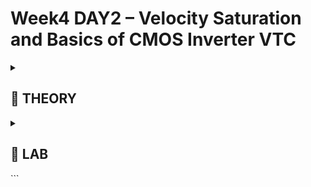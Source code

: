 # Week4 DAY2 – Velocity Saturation and Basics of CMOS Inverter VTC

<details>
<summary><h2> 🌟 THEORY </h2> </summary>

## 🚩 SPICE Simulation for Lower Nodes

**Objective:**

Compare drain current characteristics for long-channel (1.2 µm) and short-channel (0.2 µm) NMOS devices using SPICE simulations.

**Setup Summary:**

```spice
M1 vdd n100 0 0 nmos W=1.8u L=1.2u
R1 in n1 55
Vdd vdd 0 2.5
Vin in 0 2.5
.lib "025um_model.mod" CMOS_MODELS
.dc Vdd 0 2.5 0.1 Vin 0 2.5 0.2
```



**Key Observations:**

- Long-channel MOSFETs exhibit **quadratic** dependence of drain current (ID) on gate voltage (VGS).
- As the device length reduces, current rises more linearly — a **signature of velocity saturation**.
- The deviation from quadratic behavior becomes significant in sub-0.5 µm regions.

---

### ⚡ Drain Current vs Gate Voltage (ID–VGS)

**Simulation Setup:**

- Drain voltage (VDS) = 2.5 V (constant)
- VGS swept 0 → 2.5 V (step 0.1 V)
- Compare for:
    - **L = 1.2 µm** (long channel)
    - **L = 0.5 µm** (short channel)

**SPICE Control:**

```
.dc VGS 0 2.5 0.1

```

**Observation:**

- For **long-channel devices**, $I_D \propto (V_{GS} - V_T)^2$ → *Quadratic rise*.
- For **short-channel devices**, $I_D$ initially quadratic but transitions to *linear* at higher VGS values.
- Indicates **velocity saturation onset** where carrier velocity no longer increases with electric field.

**Graphical Interpretation:**

- 1.2 µm device → smooth quadratic curve.
- 0.5 µm device → mixed curve (quadratic at low VGS, linear at high VGS).
---


### ⚛️ Velocity Saturation at Lower & Higher Electric Fields

**Concept:**

- For **low electric fields** ($E < E_C$) → carrier velocity ($v$) increases linearly with field:

v=μnEv = \mu_n E

v=μnE

- For **high electric fields** ($E \ge E_C$) → velocity **saturates** at a constant value:

v≈vsatv \approx v_{sat}

v≈vsat

This behavior modifies the drain current model, especially for short-channel devices where fields are high even at moderate $V_{DS}$.

---

**Equations:**

Piecewise expression for carrier velocity:

```
v = μn * E      for E < EC
v = vsat        for E ≥ EC

```

Critical boundary:

```
EC = vsat / μn

```


**Typical values for Si NMOS at room temperature:**

- $\mu_n \approx 450 ,\text{cm}^2/\text{V·s}$
- $v_{sat} \approx 10^7 ,\text{cm/s}$
- $\Rightarrow E_C \approx 2 \times 10^4 ,\text{V/cm}$

---
### 🧠 Velocity Saturation Drain Current Model

To integrate velocity saturation into the drain current equation, we start from the long-channel model and modify for high-field effects.

---

**Long-channel saturation current:**

```math
I_D = 0.5 * μ_n * C_ox * (W/L) * (V_GS - V_T)^2 * (1 + λ * V_DS)
```
---


Where:

- μ_n = electron mobility
- C_ox = oxide capacitance per unit area
- W = channel width
- L = channel length
- V_GS = gate-source voltage
- V_T = threshold voltage
- λ = channel-length modulation parameter
- V_DS = drain-source voltage

### Short-channel (velocity-saturated) MOSFET

ID = μn * Cox * (W / L) * (VGS - VT) * VDSsat

Where the saturation drain voltage due to velocity saturation is:

VDSsat = (vsat * L) / μn

---

### Simplified Unified Model

ID = Kn * VGT * Vmin - 0.5 * Kn * Vmin^2 * (1 + λ * VDS)

Where:

Vmin = min(VGT, VDS, VDSsat)  
VGT = VGS - VT  
Kn = μn * Cox * (W / L)

<p>
I_D = μ_n C_{ox} (W/L) (V_{GS} - V_T) V_{DSsat}
</p>
<p>
V_{DSsat} = v_{sat} L / μ_n
</p>



This unified model smoothly transitions between **long-channel quadratic behavior** and **short-channel velocity-saturated linear behavior**.

---


### 🧭 Summary Table

| Feature | Long Channel (≈1.2 µm) | Short Channel (≈0.15 µm) |
| --- | --- | --- |
| ID–VDS Nature | Quadratic | Linear (velocity-saturated) |
| ID–VGS Dependence | ∝ (VGS − VT)² | ∝ (VGS − VT) |
| Velocity Behavior | Linear (v = μE) | Saturated (v ≈ vsat) |
| Threshold Voltage | ≈ 0.8 V | ≈ 0.77 V |
| Dominant Effect | Mobility control | Velocity saturation & DIBL |
| Region of Operation | Cutoff, Linear, Saturation | + Velocity Saturation region |

---
## 🚀 **MOSFET I–V Basics Recap**

We start with the fundamental **drain current (ID)** vs **drain–source voltage (VDS)** plots for different **gate voltages (VGS)**.

- On the **X-axis**, we have VDS.
- On the **Y-axis**, we have ID.
    
    Each curve represents ID variation for a fixed VGS.
    

Now, as VGS increases, the drain current rises — because higher VGS → stronger channel → more current.

You can clearly see three regions over here:

1. **Cutoff region:** VGS < VT → No conduction.
2. **Linear region:** Small VDS, current increases linearly → transistor behaves like a resistor.
3. **Saturation region:** VDS ≥ (VGS − VT) → channel pinches off near drain; ID becomes almost constant.

These are the foundation plots that define transistor operation.

---

## ⚙️ **Saturation Region Behavior**

When VDS increases such that (VGS − VDS) < VT, the channel near drain side starts disappearing — this is called **pinch-off**.

At this point, current no longer increases strongly with VDS, but there’s still a small slope because of **channel length modulation** (effective channel shortens).

This gives the real-world MOSFET its slightly non-flat saturation curve.

---

## ⚡ **PMOS Load Curve Derivation**

<p align="center"><img src="./ASSETS/1.png" width="700" alt="image 1"/></p>

Now, we move to constructing **load curves** for our **PMOS device** that sits at the top of a CMOS inverter.

Connections are like this:

- Source → VDD
- Drain → Output (Vout)
- Gate → Input (Vin)

We define:

- VGSP = VG − VS
- VDSP = VD − VS

But since the source is tied to VDD, we transform our equations so that everything is written in terms of **Vin** and **Vout**.

We use the relation:

**Vout = VDD + VDSP**

That means we’re simply shifting the PMOS curve by +VDD along the X-axis.

Example:

- If VDSP = −2V → Vout = 0V
- If VDSP = 0V → Vout = 2V

So as we move the curve left by VDD, the axis becomes referenced to Vout instead of VDSP.

<p align="center"><img src="./ASSETS/2.png" width="700" alt="image 2"/></p>

### 🔸 Interpretation

- At **Vout = 0V**, the output capacitor is completely discharged → high charging current flows → finite ID.
- At **Vout = VDD**, the capacitor is fully charged → no current flows → ID = 0.

This PMOS load curve now directly shows how the PMOS sources current to charge the output node.

---

## ⚡ **NMOS Load Curve Derivation**

<p align="center"><img src="./ASSETS/3.png" width="700" alt="image 3"/></p>

For the NMOS, the connection is simpler:

- Source → Ground (VSS = 0)
- Drain → Output (Vout)
- Gate → Input (Vin)

So:

- VGSN = Vin
- VDSN = Vout

This makes the NMOS load curve **directly dependent** on Vin and Vout, without any axis shifting or translation like PMOS.

<p align="center"><img src="./ASSETS/4.png" width="700" alt="image 4"/></p>

We can directly replace:

- VGSN → Vin
- VDSN → Vout

Hence, drawing NMOS load curves is straightforward — just plot ID vs Vout for different Vin values.

<p align="center"><img src="./ASSETS/5.png" width="700" alt="image 5"/></p>

---

## 🔀 **Combining Load Curves – CMOS Inverter**

Now we take both load curves (for NMOS and PMOS) and **superimpose** them on the same graph with axes (Vin, Vout).

At each Vin value, the **intersection point** of both curves gives the operating point where:

👉 **IDN = IDP**

This intersection defines the output voltage for that input — and plotting these intersection points forms our **VTC (Voltage Transfer Characteristic)** curve of the CMOS inverter.

<p align="center"><img src="./ASSETS/6.png" width="700" alt="image 6"/></p>

---

## 📉 **Step-by-Step VTC Construction**

Let’s take VDD = 2V and sweep Vin from 0 → 2V.

Below is what happens 👇

| Vin (V) | Vout (V) | PMOS State | NMOS State | Operation |
| --- | --- | --- | --- | --- |
| 0 | ≈2 | Linear | Cutoff | Output HIGH |
| 0.5 | 1.5–2 | Linear | Saturation | Output begins to drop |
| 1.0 | 0.5–1.5 | Saturation | Saturation | **High-gain region** |
| 1.5 | 0–0.5 | Saturation | Linear | Output LOW |
| 2.0 | 0 | Cutoff | Linear | Output pulled fully low |

<p align="center"><img src="./ASSETS/7.png" width="700" alt="image 7"/></p>

---

### 💡 Key Observations

Vin ↑ ────────────────────────────────→
│
│   High Gain Region
│     (Both Saturation)
│
│ PMOS ON ─────────────── NMOS ON
│ (Linear/Sat)            (Linear/Sat)
│
│      ●    ●     ●
│     ●      ●      ●
│    ●        ●        ●
│───●──────────●──────────●── Vout ↓
2V         1V          0V

- When **Vin = 0**, PMOS is ON (linear), NMOS is OFF → output HIGH (≈ VDD).
- As **Vin increases**, NMOS starts turning ON, PMOS starts turning OFF.
- Around **Vin ≈ 1V**, both are in **saturation** → high gain region (tiny input change → huge output swing).
- Finally, at **Vin = 2V**, PMOS turns OFF completely, NMOS ON strongly → output LOW (≈ 0V).

---

## 🔎 **Analog and Digital View**

- **Digital Operation:**
    
    Works in two stable regions (Vout ≈ 0 or 2V).
    
    Only one device conducts strongly at a time, minimizing static power.
    
- **Analog Operation:**
    
    Utilizes the **transition region** (both in saturation).
    
    High gain (|dVout/dVin| large) → used in amplifiers, analog switches, etc.
    

---

## 🔋 **Capacitor Charging Concept**

When Vout = 0V, the output capacitor is fully discharged → PMOS provides charging current.

When Vout = VDD, capacitor is fully charged → no current flows.

This behavior defines the **charging and discharging current paths** and explains short-circuit currents during switching.

---

## **Velocity Saturation & Scaling Impact**

<p align="center"><img src="./ASSETS/8.png" width="700" alt="image 8"/></p>

As we move to **lower technology nodes**, electric fields become extremely high even for small VDS.

At this point, **carrier velocity saturates** — it stops increasing linearly with the electric field.

👉 This means the drain current doesn’t increase as fast — it “flattens out” at high fields.

So, the **quadratic relationship** between ID and (VGS − VT) is no longer valid; instead, it becomes **linear in strong velocity saturation**.

This directly affects:

- The slope of load curves.
- The steepness of the VTC.
- The inverter switching speed and gain.

Modern **BSIM SPICE models** automatically include these velocity saturation effects, making SPICE simulation accurate for submicron and nanometer CMOS devices.

---

## 🎯 **Final Takeaways**

✅ PMOS and NMOS load curves are transformed to functions of **Vin** and **Vout**.

✅ Their intersection points form the **VTC curve** of the CMOS inverter.

✅ The **middle transition** region has both transistors in saturation → high gain.

✅ The **two ends** of the VTC correspond to stable logic levels.

✅ Velocity saturation modifies these characteristics in advanced nodes, and SPICE helps validate the behavior precisely.

---


</details>

<details>
<summary><h2> 🌟 LAB </h2> </summary>

### 🧩 Lab: Sky130 ID–VDS & ID–VGS Simulation

**Technology:** Sky130 (Typical Corner)

**W/L:** 0.39 µm / 0.15 µm

**Supply:** VDD = 1.8 V

**a) ID–VDS Sweep**

<p align="center"><img src="./ASSETS/9.png" width="700" alt="image 9"/></p>

```
ngspice day2_nfet_idvds_L015_W039.spice

ngspice -> plot -vdd#branch
```

<p align="center"><img src="./ASSETS/10.png" width="700" alt="image 10"/></p>

**Result:**

- For small VDS → *Quadratic rise*
- For large VDS (>1 V) → *Linear rise* (velocity saturation visible)
- Peak ID ≈ 196 µA (at VGS = 1.8 V)

**b) ID–VGS Sweep**

<p align="center"><img src="./ASSETS/11.png" width="700" alt="image 11"/></p>

```
ngspice day2_nfet_idvgs_L015_W039.spice

ngspice -> plot -vdd#branch
```

<p align="center"><img src="./ASSETS/12.png" width="700" alt="image 12"/></p>

**Result:**

- Short-channel behavior shows linear dependence on VGS at high values.
- Confirms the dominance of velocity saturation.

---

### 🧮 Lab: Threshold Voltage (VT) Extraction

**Objective:** Determine VT from the ID–VGS curve.

**Steps:**

1. Plot ID vs VGS (from L5).
2. Identify the slope region where ID increases rapidly.
3. Draw a **tangent line** at this slope and **extend to X-axis**.
4. Intersection gives the **Threshold Voltage (VT)**.

**Result:**

<p align="center"><img src="./ASSETS/13.png" width="700" alt="image 13"/></p>

VT≈0.77 VV_T ≈ 0.77 \text{ V}

VT≈0.77 V

**Interpretation:**

- VT slightly reduces with channel length scaling due to increased drain-induced barrier lowering (DIBL).

---
</details>
```

